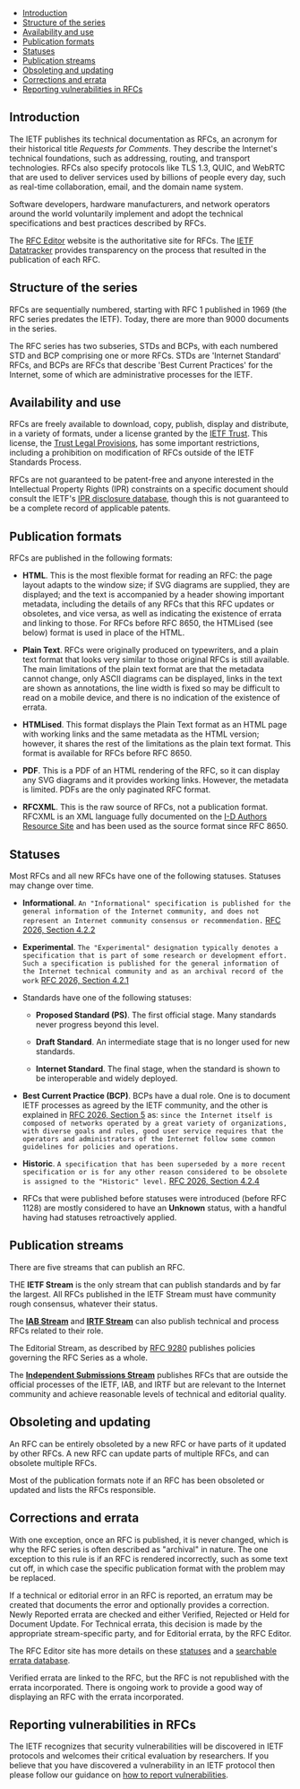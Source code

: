 * <a href="#introduction">Introduction</a><br/>
* <a href="#series-structure">Structure of the series</a><br/>
* <a href="#availability-and-use">Availability and use</a><br/>
* <a href="#formats">Publication formats</a><br/>
* <a href="#statuses">Statuses</a><br/>
* <a href="#streams">Publication streams</a><br/>
* <a href="#obsoleting-and-updating">Obsoleting and updating</a><br/>
* <a href="#errata">Corrections and errata</a><br/>
* <a href="#vulnerabilities">Reporting vulnerabilities in RFCs</a><br/>

## <a id="introduction">Introduction</a>
The IETF publishes its technical documentation as RFCs, an acronym for their historical title *Requests for Comments*. They describe the Internet's technical foundations, such as addressing, routing, and transport technologies. RFCs also specify protocols like TLS 1.3, QUIC, and WebRTC that are used to deliver services used by billions of people every day, such as real-time collaboration, email, and the domain name system.

Software developers, hardware manufacturers, and network operators around the world voluntarily implement and adopt the technical specifications and best practices described by RFCs.

The [RFC Editor](https://www.rfc-editor.org) website is the authoritative site for RFCs. The [IETF Datatracker](https://datatracker.ietf.org/) provides transparency on the process that resulted in the publication of each RFC.

## <a id="series-structure">Structure of the series</a>
RFCs are sequentially numbered, starting with RFC 1 published in 1969 (the RFC series predates the IETF). Today, there are more than 9000 documents in the series.  

The RFC series has two subseries, STDs and BCPs, with each numbered STD and BCP comprising one or more RFCs. STDs are 'Internet Standard' RFCs, and BCPs are RFCs that describe 'Best Current Practices' for the Internet, some of which are administrative processes for the IETF.

## <a id="availability-and-use">Availability and use</a>
RFCs are freely available to download, copy, publish, display and distribute, in a variety of formats, under a license granted by the [IETF Trust](https://trustee.ietf.org). This license, the [Trust Legal Provisions](https://trustee.ietf.org/documents/trust-legal-provisions/tlp-5/), has some important restrictions, including a prohibition on modification of RFCs outside of the IETF Standards Process.

RFCs are not guaranteed to be patent-free and anyone interested in the Intellectual Property Rights (IPR) constraints on a specific document should consult the IETF's [IPR disclosure database](https://datatracker.ietf.org/ipr/), though this is not guaranteed to be a complete record of applicable patents. 

## <a id="formats">Publication formats</a>
RFCs are published in the following formats:

* **HTML**. This is the most flexible format for reading an RFC: the page layout adapts to the window size; if SVG diagrams are supplied, they are displayed; and the text is accompanied by a header showing important metadata, including the details of any RFCs that this RFC updates or obsoletes, and vice versa, as well as indicating the existence of errata and linking to those. For RFCs before RFC 8650, the HTMLised (see below) format is used in place of the HTML. 

* **Plain Text**. RFCs were originally produced on typewriters, and a plain text format that looks very similar to those original RFCs is still available. The main limitations of the plain text format are that the metadata cannot change, only ASCII diagrams can be displayed, links in the text are shown as annotations, the line width is fixed so may be difficult to read on a mobile device, and there is no indication of the existence of errata.

* **HTMLised**. This format displays the Plain Text format as an HTML page with working links and the same metadata as the HTML version; however, it shares the rest of the limitations as the plain text format. This format is available for RFCs before RFC 8650.

* **PDF**. This is a PDF of an HTML rendering of the RFC, so it can display any SVG diagrams and it provides working links. However, the metadata is limited.  PDFs are the only paginated RFC format.

* **RFCXML**. This is the raw source of RFCs, not a publication format. RFCXML is an XML language fully documented on the [I-D Authors Resource Site](https://authors.ietf.org) and has been used as the source format since RFC 8650.

## <a id="statuses">Statuses</a>
Most RFCs and all new RFCs have one of the following statuses. Statuses may change over time. 

* **Informational**. `An "Informational" specification is published for the general information of the Internet community, and does not represent an Internet community consensus or recommendation.` [RFC 2026, Section 4.2.2](https://www.rfc-editor.org/rfc/rfc2026.html#section-4.2.2)

* **Experimental**. `The "Experimental" designation typically denotes a specification that is part of some research or development effort.  Such a specification is published for the general information of the Internet technical community and as an archival record of the work` [RFC 2026, Section 4.2.1](https://www.rfc-editor.org/rfc/rfc2026.html#section-4.2.1)

* Standards have one of the following statuses:

    * **Proposed Standard (PS)**. The first official stage. Many standards never progress beyond this level. 

    * **Draft Standard**. An intermediate stage that is no longer used for new standards.

    * **Internet Standard**. The final stage, when the standard is shown to be interoperable and widely deployed. 

* **Best Current Practice (BCP)**. BCPs have a dual role.  One is to document IETF processes as agreed by the IETF community, and the other is explained in [RFC 2026, Section 5](https://www.rfc-editor.org/rfc/rfc2026.html#section-5) as: `since the Internet itself is composed of networks operated by a great variety of organizations, with diverse goals and rules, good user service requires that the operators and administrators of the Internet follow some common guidelines for policies and operations.`

* **Historic**. `A specification that has been superseded by a more recent specification or is for any other reason considered to be obsolete is assigned to the "Historic" level.` [RFC 2026, Section 4.2.4](https://www.rfc-editor.org/rfc/rfc2026.html#section-4.2.4)

* RFCs that were published before statuses were introduced (before RFC 1128) are mostly considered to have an **Unknown** status, with a handful having had statuses retroactively applied.

## <a id="streams">Publication streams</a>
There are five streams that can publish an RFC.

THE **IETF Stream** is the only stream that can publish standards and by far the largest. All RFCs published in the IETF Stream must have community rough consensus, whatever their status.

The **[IAB Stream](https://datatracker.ietf.org/stream/iab/)** and **[IRTF Stream](https://datatracker.ietf.org/stream/irtf/)** can also publish technical and process RFCs related to their role.

The Editorial Stream, as described by [RFC 9280](https://www.rfc-editor.org/rfc/rfc9280.html) publishes policies governing the RFC Series as a whole.

The **[Independent Submissions Stream](https://www.rfc-editor.org/about/independent/)** publishes RFCs that are outside the official processes of the IETF, IAB, and IRTF but are relevant to the Internet community and achieve reasonable levels of technical and editorial quality.

## <a id="obsoleting-and-updating">Obsoleting and updating</a>
An RFC can be entirely obsoleted by a new RFC or have parts of it updated by other RFCs. A new RFC can update parts of multiple RFCs, and can obsolete multiple RFCs.

Most of the publication formats note if an RFC has been obsoleted or updated and lists the RFCs responsible.

## <a id="errata">Corrections and errata</a>
With one exception, once an RFC is published, it is never changed, which is why the RFC series is often described as "archival" in nature. The one exception to this rule is if an RFC is rendered incorrectly, such as some text cut off, in which case the specific publication format with the problem may be replaced.

If a technical or editorial error in an RFC is reported, an erratum may be created that documents the error and optionally provides a correction. Newly Reported errata are checked and either Verified, Rejected or Held for Document Update.  For Technical errata, this decision is made by the appropriate stream-specific party, and for Editorial errata, by the RFC Editor.

The RFC Editor site has more details on these [statuses](https://www.rfc-editor.org/errata-definitions/) and a [searchable errata database](https://www.rfc-editor.org/errata.php).

Verified errata are linked to the RFC, but the RFC is not republished with the errata incorporated.  There is ongoing work to provide a good way of displaying an RFC with the errata incorporated.

## <a id="vulnerabilities">Reporting vulnerabilities in RFCs</a>
The IETF recognizes that security vulnerabilities will be discovered in IETF protocols and welcomes their critical evaluation by researchers. If you believe that you have discovered a vulnerability in an IETF protocol then please follow our guidance on [how to report vulnerabilities](https://www.ietf.org/process/rfcs/vulnerabilities/).